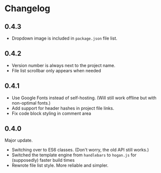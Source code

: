 # Changelog

## 0.4.3

* Dropdown image is included in `package.json` file list.

## 0.4.2

* Version number is always next to the project name.
* File list scrollbar only appears when needed

## 0.4.1

* Use Google Fonts instead of self-hosting. (Will still work offline but with non-optimal fonts.)
* Add support for header hashes in project file links.
* Fix code block styling in comment area

## 0.4.0

Major update.

* Switching over to ES6 classes. (Don't worry, the old API still works.)
* Switched the template engine from `handlebars` to `hogan.js` for (supposedly) faster build times
* Rewrote file list style. More reliable and simpler.
